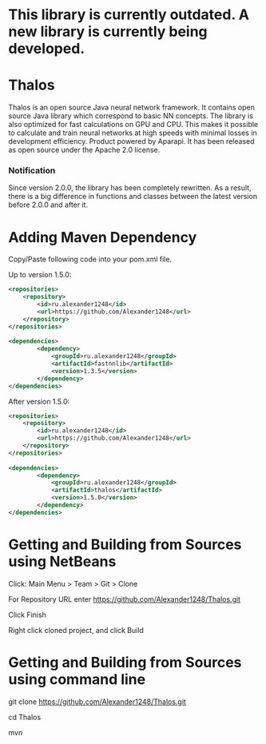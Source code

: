 This library is currently outdated.  A new library is currently being developed.
======
Thalos
======
Thalos is an open source Java neural network framework.
It contains open source Java library which correspond to basic NN concepts. The library is also optimized for fast calculations on GPU and CPU. This makes it possible to calculate and train neural networks at high speeds with minimal losses in development efficiency.
Product powered by Aparapi.
It has been released as open source under the Apache 2.0 license.

### Notification
Since version 2.0.0, the library has been completely rewritten. As a result, there is a big difference in functions and classes between the latest version before 2.0.0 and after it.

Adding Maven Dependency
======

Copy/Paste following code into your pom.xml file.

Up to version 1.5.0:

```xml
<repositories>
    <repository>
        <id>ru.alexander1248</id>
        <url>https://github.com/Alexander1248</url>
    </repository>
</repositories>
    
<dependencies>
        <dependency>
            <groupId>ru.alexander1248</groupId>
            <artifactId>fastnnlib</artifactId>
            <version>1.3.5</version>
        </dependency>
</dependencies>
```

After version 1.5.0:

```xml
<repositories>
    <repository>
        <id>ru.alexander1248</id>
        <url>https://github.com/Alexander1248</url>
    </repository>
</repositories>
    
<dependencies>
        <dependency>
            <groupId>ru.alexander1248</groupId>
            <artifactId>thalos</artifactId>
            <version>1.5.0</version>
        </dependency>
</dependencies>
```

Getting and Building from Sources using NetBeans
======

Click: Main Menu > Team > Git > Clone

For Repository URL enter https://github.com/Alexander1248/Thalos.git

Click Finish

Right click cloned project, and click Build

Getting and Building from Sources using command line
======

git clone https://github.com/Alexander1248/Thalos.git

cd Thalos

mvn
